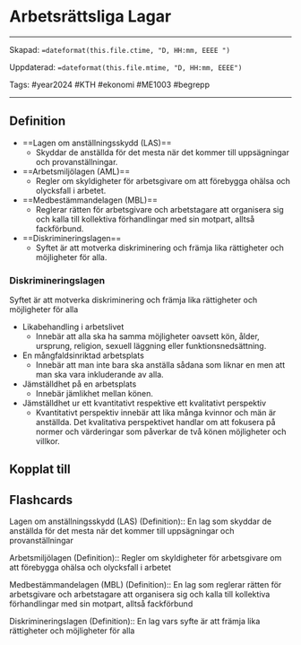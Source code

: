 # Arbetsrättsliga Lagar

---
Skapad: `=dateformat(this.file.ctime, "D, HH:mm, EEEE ")`

Uppdaterad: `=dateformat(this.file.mtime, "D, HH:mm, EEEE")`

Tags: #year2024 #KTH #ekonomi #ME1003 #begrepp

---

## Definition

- ==Lagen om anställningsskydd (LAS)==
	- Skyddar de anställda för det mesta när det kommer till uppsägningar och provanställningar.
- ==Arbetsmiljölagen (AML)==
	- Regler om skyldigheter för arbetsgivare om att förebygga ohälsa och olycksfall i arbetet.
- ==Medbestämmandelagen (MBL)==
	- Reglerar rätten för arbetsgivare och arbetstagare att organisera sig och kalla till kollektiva förhandlingar med sin motpart, alltså fackförbund.
- ==Diskrimineringslagen==
	- Syftet är att motverka diskriminering och främja lika rättigheter och möjligheter för alla.

### Diskrimineringslagen

Syftet är att motverka diskriminering och främja lika rättigheter och möjligheter för alla

- Likabehandling i arbetslivet
	- Innebär att alla ska ha samma möjligheter oavsett kön, ålder, ursprung, religion, sexuell läggning eller funktionsnedsättning.
- En mångfaldsinriktad arbetsplats
	- Innebär att man inte bara ska anställa sådana som liknar en men att man ska vara inkluderande av alla.
- Jämställdhet på en arbetsplats
	- Innebär jämlikhet mellan könen.
- Jämställdhet ur ett kvantitativt respektive ett kvalitativt perspektiv
	- Kvantitativt perspektiv innebär att lika många kvinnor och män är anställda. Det kvalitativa perspektivet handlar om att fokusera på normer och värderingar som påverkar de två könen möjligheter och villkor.

## Kopplat till

## Flashcards

Lagen om anställningsskydd (LAS) (Definition):: En lag som skyddar de anställda för det mesta när det kommer till uppsägningar och provanställningar
<!--SR:!2024-02-25,9,270-->

Arbetsmiljölagen (Definition):: Regler om skyldigheter för arbetsgivare om att förebygga ohälsa och olycksfall i arbetet
<!--SR:!2024-02-12,2,230-->

Medbestämmandelagen (MBL) (Definition):: En lag som reglerar rätten för arbetsgivare och arbetstagare att organisera sig och kalla till kollektiva förhandlingar med sin motpart, alltså fackförbund
<!--SR:!2024-02-11,1,210-->

Diskrimineringslagen (Definition):: En lag vars syfte är att främja lika rättigheter och möjligheter för alla
<!--SR:!2024-02-24,8,250!2024-03-09,3,266-->
